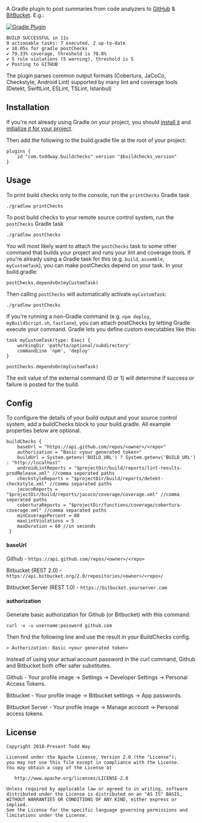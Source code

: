 A Gradle plugin to post summaries from code analyzers to [GitHub](https://developer.github.com/v3/repos/statuses/) & [BitBucket](https://developer.atlassian.com/server/bitbucket/how-tos/updating-build-status-for-commits/).  E.g.:

[ ![Gradle Plugin](https://img.shields.io/maven-metadata/v/https/plugins.gradle.org/m2/com/toddway/buildchecks/com.toddway.buildchecks.gradle.plugin/maven-metadata.xml.svg?label=Gradle%20Plugin) ](https://bintray.com/toddway/maven/shelf/_latestVersion)


    BUILD SUCCESSFUL in 11s
    9 actionable tasks: 7 executed, 2 up-to-date
    ✔ 10.05s for gradle postChecks
    ✔ 79.33% coverage, threshold is 70.0%
    ✔ 5 rule violations (5 warning), threshold is 5
    ✔ Posting to GITHUB


The plugin parses common output formats (Cobertura, JaCoCo, Checkstyle, Android Lint)
supported by many lint and coverage tools (Detekt, SwiftLint, ESLint, TSLint, Istanbul)

## Installation
If you're not already using Gradle on your project,
you should [install it](https://docs.gradle.org/current/userguide/installation.html)
and [initialize it for your project](https://guides.gradle.org/creating-new-gradle-builds/).

Then add the following to the build.gradle file at the root of your project:

    plugins {
        id "com.toddway.buildchecks" version "$buildchecks_version"
    }

## Usage
To print build checks only to the console, run the `printChecks` Gradle task

    ./gradlew printChecks

To post build checks to your remote source control system, run the `postChecks` Gradle task

    ./gradlew postChecks

You will most likely want to attach the `postChecks` task to some other command that builds your project and runs your lint and coverage tools.
If you're already using a Gradle task for this (e.g. `build`, `assemble`, `myCustomTask`),
you can make postChecks depend on your task. In your build.gradle:

    postChecks.dependsOn(myCustomTask)

Then calling `postChecks` will automatically activate `myCustomTask`:

    ./gradlew postChecks

If you're running a non-Gradle command (e.g. `npm deploy`, `myBuildScript.sh`, `fastlane`),
you can attach postChecks by letting Gradle execute your command.
Gradle lets you define custom executables like this:

    task myCustomTask(type: Exec) {
        workingDir 'path/to/optional/subdirectory'
        commandLine 'npm', 'deploy'
    }

    postChecks.dependsOn(myCustomTask)


The exit value of the external command (0 or 1) will determine if success or failure is posted for the build.

## Config
To configure the details of your build output and your source control system, add a buildChecks block to your build.gradle.
All example properties below are optional.

    buildChecks {
        baseUrl = "https://api.github.com/repos/<owner>/<repo>" 
        authorization = "Basic <your generated token>"
        buildUrl = System.getenv('BUILD_URL') ? System.getenv('BUILD_URL') : "http://localhost"
        androidLintReports = "$projectDir/build/reports/lint-results-prodRelease.xml" //comma seperated paths
        checkstyleReports = "$projectDir/build/reports/detekt-checkstyle.xml" //comma separated paths
        jacocoReports = "$projectDir/build/reports/jacoco/coverage/coverage.xml" //comma seperated paths
        coberturaReports = "$projectDir/functions/coverage/cobertura-coverage.xml" //comma separated paths
        minCoveragePercent = 80 
        maxLintViolations = 5
        maxDuration = 60 //in seconds
     }

#### baseUrl
Github - `https://api.github.com/repos/<owner>/<repo>`

Bitbucket (REST 2.0) - `https://api.bitbucket.org/2.0/repositories/<owner>/<repo>/`

Bitbucket Server (REST 1.0) - `https://bitbucket.yourserver.com`


#### authorization
Generate basic authorization for Github (or Bitbucket) with this command:

    curl -v -u username:password github.com
    
Then find the following line and use the result in your BuildChecks config. 

    > Authorization: Basic <your generated token>

Instead of using your actual account password in the curl command, Github and Bitbucket both offer safer substitutes.  
 
Github - Your profile image -> Settings -> Developer Settings -> Personal Access Tokens.

Bitbucket - Your profile image -> Bitbucket settings -> App passwords. 

Bitbucket Server - Your profile image -> Manage account -> Personal access tokens.



License
-------

    Copyright 2018-Present Todd Way

    Licensed under the Apache License, Version 2.0 (the "License");
    you may not use this file except in compliance with the License.
    You may obtain a copy of the License at

       http://www.apache.org/licenses/LICENSE-2.0

    Unless required by applicable law or agreed to in writing, software
    distributed under the License is distributed on an "AS IS" BASIS,
    WITHOUT WARRANTIES OR CONDITIONS OF ANY KIND, either express or implied.
    See the License for the specific language governing permissions and
    limitations under the License.
    